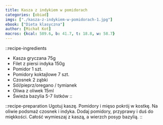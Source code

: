 ```yaml
---
title: Kasza z indykiem w pomidorach
categories: [obiad]
imgs: ["./kasza-z-indykiem-w-pomidorach-1.jpg"]
ebook: ["Dieta klasyczna"]
author: [Michał Kot]
macros: {kcal: 589.6, b: 41.7, t: 18.8, w: 58.7}
---
```

::recipe-ingredients
- Kasza gryczana 75g
- Filet z piersi indyka 150g
- Pomidor 1 szt.
- Pomidory koktajlowe 7 szt.
- Czosnek 2 ząbki
- Sól/pieprz/oregano / tymianek
- Oliwa z oliwek 15ml
- Świeża bazylia 5-7 listków
::

::recipe-preparation
Ugotuj kaszę. Pomidory i mięso pokrój w kostkę. Na oliwie podsmaż czosnek i indyka. Dodaj pomidory, przyprawy i duś do miękkości. Całość wymieszaj z kaszą, a wierzch posyp bazylią.
::